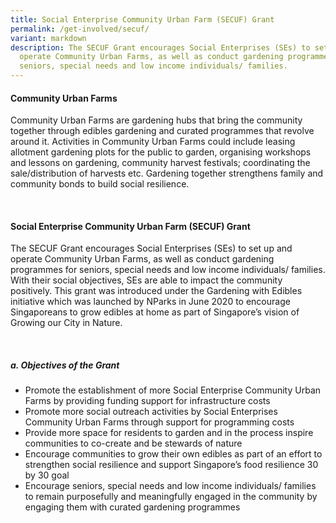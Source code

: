 ```yaml
---
title: Social Enterprise Community Urban Farm (SECUF) Grant
permalink: /get-involved/secuf/
variant: markdown
description: The SECUF Grant encourages Social Enterprises (SEs) to set up and
  operate Community Urban Farms, as well as conduct gardening programmes for
  seniors, special needs and low income individuals/ families.
---
```

<section>
	<h4>Community Urban Farms</h4>
	<p>Community Urban Farms are gardening hubs that bring the community together through edibles gardening and curated programmes that revolve around it. Activities in Community Urban Farms could include leasing allotment gardening plots for the public to garden, organising workshops and lessons on gardening, community harvest festivals; coordinating the sale/distribution of harvests etc. Gardening together strengthens family and community bonds to build social resilience.</p>
	<br>
	</section>
	<section>
	<h4>Social Enterprise Community Urban Farm (SECUF) Grant</h4>
	<p>The SECUF Grant encourages Social Enterprises (SEs) to set up and operate Community Urban Farms, as well as conduct gardening programmes for seniors, special needs and low income individuals/ families. With their social objectives, SEs are able to impact the community positively. This grant was introduced under the Gardening with Edibles initiative which was launched by NParks in June 2020 to encourage Singaporeans to grow edibles at home as part of Singapore’s vision of Growing our City in Nature.</p>
	<br>
	</section>
	<section>
	<h5>a. Objectives of the Grant</h5>
	<ul>
		<li>Promote the establishment of more Social Enterprise Community Urban Farms by providing funding support for infrastructure costs</li>
		<li>Promote more social outreach activities by Social Enterprises Community Urban Farms through support for programming costs</li>
		<li>Provide more space for residents to garden and in the process inspire communities to co-create and be stewards of nature</li>
		<li>Encourage communities to grow their own edibles as part of an effort to strengthen social resilience and support Singapore’s food resilience 30 by 30 goal</li>
		<li>Encourage  seniors, special needs and low income individuals/ families to remain purposefully and meaningfully engaged in the community by engaging them with curated gardening programmes</li>
	</ul>
			

</section>
